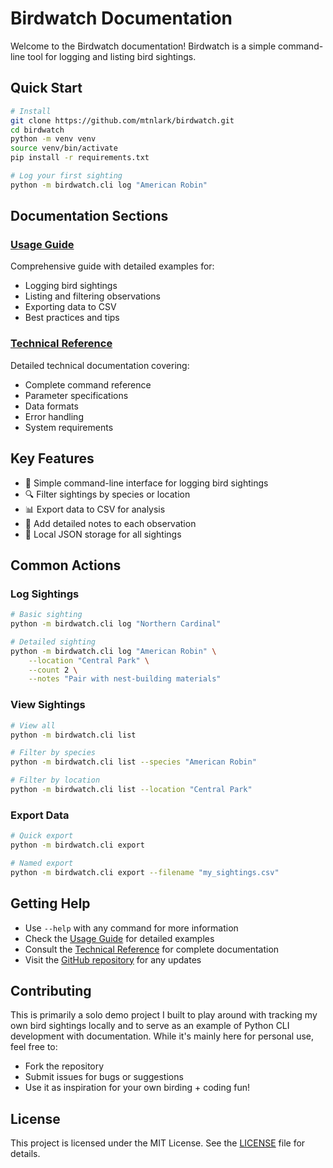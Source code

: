 # Birdwatch Documentation

Welcome to the Birdwatch documentation! Birdwatch is a simple command-line tool for logging and listing bird sightings.

## Quick Start

```bash
# Install
git clone https://github.com/mtnlark/birdwatch.git
cd birdwatch
python -m venv venv
source venv/bin/activate
pip install -r requirements.txt

# Log your first sighting
python -m birdwatch.cli log "American Robin"
```

## Documentation Sections

### [Usage Guide](usage.md)
Comprehensive guide with detailed examples for:

- Logging bird sightings
- Listing and filtering observations
- Exporting data to CSV
- Best practices and tips

### [Technical Reference](reference.md)
Detailed technical documentation covering:

- Complete command reference
- Parameter specifications
- Data formats
- Error handling
- System requirements

## Key Features

- 🦜 Simple command-line interface for logging bird sightings
- 🔍 Filter sightings by species or location
- 📊 Export data to CSV for analysis
- 📝 Add detailed notes to each observation
- 💾 Local JSON storage for all sightings

## Common Actions

### Log Sightings
```bash
# Basic sighting
python -m birdwatch.cli log "Northern Cardinal"

# Detailed sighting
python -m birdwatch.cli log "American Robin" \
    --location "Central Park" \
    --count 2 \
    --notes "Pair with nest-building materials"
```

### View Sightings
```bash
# View all
python -m birdwatch.cli list

# Filter by species
python -m birdwatch.cli list --species "American Robin"

# Filter by location
python -m birdwatch.cli list --location "Central Park"
```

### Export Data
```bash
# Quick export
python -m birdwatch.cli export

# Named export
python -m birdwatch.cli export --filename "my_sightings.csv"
```

## Getting Help

- Use `--help` with any command for more information
- Check the [Usage Guide](usage.md) for detailed examples
- Consult the [Technical Reference](reference.md) for complete documentation
- Visit the [GitHub repository](https://github.com/mtnlark/birdwatch) for any updates

## Contributing

This is primarily a solo demo project I built to play around with tracking my own bird sightings locally and to serve as an example of Python CLI development with documentation. While it's mainly here for personal use, feel free to:

- Fork the repository
- Submit issues for bugs or suggestions
- Use it as inspiration for your own birding + coding fun!

## License

This project is licensed under the MIT License. See the [LICENSE](https://github.com/mtnlark/birdwatch/blob/main/LICENSE) file for details.
